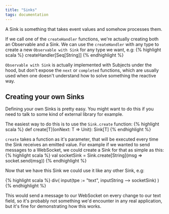 ```yaml
---
title: "Sinks"
tags: documentation
---
```


A Sink is something that takes event values and somehow processes them.

If we call one of the `createHandler` functions, we're actually creating both an Observable and a Sink.
We can use the `createHandler` with any type to create a new `Observable with Sink` for any type we want, e.g:
{% highlight scala %}
createHandler[Seq[String]]
{% endhighlight %}

`Observable with Sink` is actually implemented with Subjects under the hood,
but don't expose the `next` or `completed` functions,
which are usually used when one doesn't understand how to solve something the reactive way.


## Creating your own Sinks

Defining your own Sinks is pretty easy. You might want to do this if you need to talk to some kind of external library for example.

The easiest way to do this is to use the `Sink.create` function:
{% highlight scala %}
def create[T](onNext: T => Unit): Sink[T]
{% endhighlight %}

`create` takes a function as it's parameter, that will be executed every time the Sink receives an emitted value.
For example if we wanted to send messages to a WebSocket, we could create a Sink for that as simple as this:
{% highlight scala %}
val socketSink = Sink.create[String](msg => socket.send(msg))
{% endhighlight %}

Now that we have this Sink we could use it like any other Sink, e.g:

{% highlight scala %}
div(
  input(tpe := "text", inputString --> socketSink)
)
{% endhighlight %}

This would send a message to our WebSocket on every change to our text field, so it's probably not something we'd encounter in any real application, but it's fine for demonstrating how this works.
